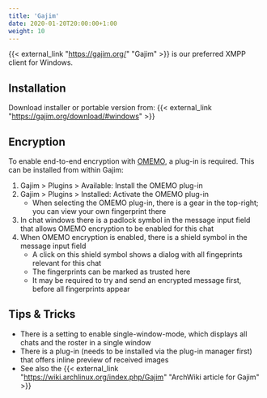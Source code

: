 ```yaml
---
title: 'Gajim'
date: 2020-01-20T20:00:00+1:00
weight: 10
---
```


{{< external_link "https://gajim.org/" "Gajim" >}} is our preferred XMPP client for Windows.

## Installation

Download installer or portable version from: {{< external_link "https://gajim.org/download/#windows" >}}

## Encryption

To enable end-to-end encryption with [OMEMO](../omemo/), a plug-in is required. This can be installed from within Gajim:

1. Gajim > Plugins > Available: Install the OMEMO plug-in
2. Gajim > Plugins > Installed: Activate the OMEMO plug-in 
	- When selecting the OMEMO plug-in, there is a gear in the top-right; you can view your own fingerprint there
3. In chat windows there is a padlock symbol in the message input field that allows OMEMO encryption to be enabled for this chat
4. When OMEMO encryption is enabled, there is a shield symbol  in the message input field
	- A click on this shield symbol shows a dialog with all fingeprints relevant for this chat
	- The fingerprints can be marked as trusted here
	- It may be required to try and send an encrypted message first, before all fingerprints appear

## Tips & Tricks

* There is a setting to enable single-window-mode, which displays all chats and the roster in a single window
* There is a plug-in (needs to be installed via the plug-in manager first) that offers inline preview of received images
* See also the {{< external_link "https://wiki.archlinux.org/index.php/Gajim" "ArchWiki article for Gajim" >}}

